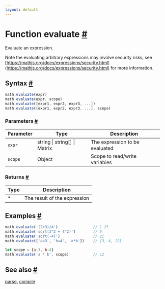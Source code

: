 ```yaml
---
layout: default
---
```


<!-- Note: This file is automatically generated from source code comments. Changes made in this file will be overridden. -->

<h1 id="function-evaluate">Function evaluate <a href="#function-evaluate" title="Permalink">#</a></h1>

Evaluate an expression.

Note the evaluating arbitrary expressions may involve security risks,
see [https://mathjs.org/docs/expressions/security.html](https://mathjs.org/docs/expressions/security.html) for more information.


<h2 id="syntax">Syntax <a href="#syntax" title="Permalink">#</a></h2>

```js
math.evaluate(expr)
math.evaluate(expr, scope)
math.evaluate([expr1, expr2, expr3, ...])
math.evaluate([expr1, expr2, expr3, ...], scope)
```

<h3 id="parameters">Parameters <a href="#parameters" title="Permalink">#</a></h3>

Parameter | Type | Description
--------- | ---- | -----------
`expr` | string &#124; string[] &#124; Matrix | The expression to be evaluated
`scope` | Object | Scope to read/write variables

<h3 id="returns">Returns <a href="#returns" title="Permalink">#</a></h3>

Type | Description
---- | -----------
* | The result of the expression


<h2 id="examples">Examples <a href="#examples" title="Permalink">#</a></h2>

```js
math.evaluate('(2+3)/4')                // 1.25
math.evaluate('sqrt(3^2 + 4^2)')        // 5
math.evaluate('sqrt(-4)')               // 2i
math.evaluate(['a=3', 'b=4', 'a*b'])    // [3, 4, 12]

let scope = {a:3, b:4}
math.evaluate('a * b', scope)           // 12
```


<h2 id="see-also">See also <a href="#see-also" title="Permalink">#</a></h2>

[parse](parse.html),
[compile](compile.html)
